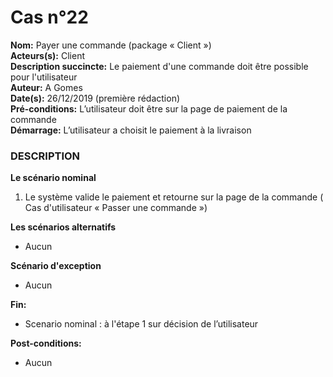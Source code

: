 # Cas  n°22

**Nom:** Payer une commande (package « Client »)<br>
**Acteurs(s):** Client<br>
**Description succincte:** Le paiement d'une commande doit être possible pour l'utilisateur<br>
**Auteur:** A Gomes<br>
**Date(s):** 26/12/2019 (première rédaction)<br>
**Pré-conditions:** L’utilisateur doit être sur la page de paiement de la commande<br>
**Démarrage:** L’utilisateur a choisit le paiement à la livraison<br>

### **DESCRIPTION**

**Le scénario nominal**<br>
1. Le système valide le paiement et retourne sur la page de la commande ( Cas d'utilisateur « Passer une commande »)

**Les scénarios alternatifs**<br>
- Aucun

**Scénario d'exception**<br>
- Aucun

**Fin:** 
- Scenario nominal : à l'étape 1 sur décision de l’utilisateur

**Post-conditions:** 
- Aucun
